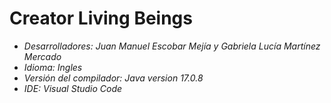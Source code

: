 # Creator Living Beings
- _Desarrolladores: Juan Manuel Escobar Mejía y Gabriela Lucía Martínez Mercado_
- _Idioma: Ingles_
- _Versión del compilador: Java version 17.0.8_
- _IDE: Visual Studio Code_
